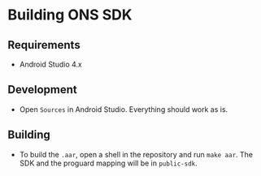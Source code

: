 # Building ONS SDK

## Requirements

- Android Studio 4.x


## Development

- Open `Sources` in Android Studio. Everything should work as is.

## Building

- To build the `.aar`, open a shell in the repository and run `make aar`. The SDK and the proguard mapping will be in `public-sdk`.